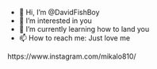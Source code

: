 - 👋 Hi, I’m @DavidFishBoy
- 👀 I’m interested in you
- 🌱 I’m currently learning how to land you 
- 📫 How to reach me: Just love me

<!---
DavidFishBoy/DavidFishBoy is a ✨ special ✨ repository because its `README.md` (this file) appears on your GitHub profile.
You can click the Preview link to take a look at your changes.
-->https://www.instagram.com/mikalo810/
